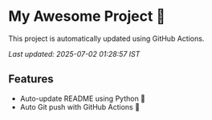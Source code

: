 # My Awesome Project 🚀

This project is automatically updated using GitHub Actions.

_Last updated: 2025-07-02 01:28:57 IST_

## Features
- Auto-update README using Python 🐍
- Auto Git push with GitHub Actions 🤖
